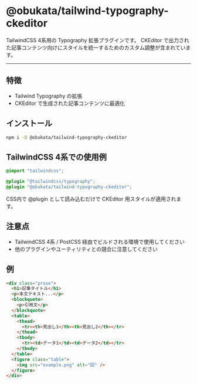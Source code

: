 # @obukata/tailwind-typography-ckeditor

TailwindCSS 4系用の Typography 拡張プラグインです。
CKEditor で出力された記事コンテンツ向けにスタイルを統一するためのカスタム調整が含まれています。

---

## 特徴

- Tailwind Typography の拡張
- CKEditor で生成された記事コンテンツに最適化


## インストール

```bash
npm i -D @obukata/tailwind-typography-ckeditor
```

## TailwindCSS 4系での使用例

```css
@import "tailwindcss";

@plugin "@tailwindcss/typography";
@plugin "@obukata/tailwind-typography-ckeditor";
```
CSS内で @plugin として読み込むだけで CKEditor 用スタイルが適用されます。

## 注意点

* TailwindCSS 4系 / PostCSS 経由でビルドされる環境で使用してください
* 他のプラグインやユーティリティとの競合に注意してください

## 例

```html
<div class="prose">
  <h1>記事タイトル</h1>
  <p>本文テキスト...</p>
  <blockquote>
    <p>引用文</p>
  </blockquote>
  <table>
    <thead>
      <tr><th>見出し1</th><th>見出し2</th></tr>
    </thead>
    <tbody>
      <tr><td>データ1</td><td>データ2</td></tr>
    </tbody>
  </table>
  <figure class="table">
    <img src="example.png" alt="図" />
  </figure>
</div>
```